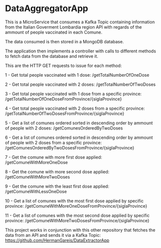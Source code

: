 # DataAggregatorApp

This is a MicroService that consumes a Kafka Topic containing information from the Italian Goverment Lombardia region API with regards of the ammount of people vaccinated in each Comune.

The data consumed is then stored in a MongoDB database.

The application then implements a controller with calls to different methods to fetch data from the database and retrieve it.

This are the HTTP GET requests to issue for each method:

1 - Get total people vaccinated with 1 dose: /getTotalNumberOfOneDose

2 - Get total people vaccinated with 2 doses: /getTotalNumberOfTwoDoses

3 - Get total people vaccinated with 1 dose from a specific province: /getTotalNumberOfOneDoseFromProvince/{siglaProvince}

4 - Get total people vaccinated with 2 doses from a specific province: /getTotalNumberOfTwoDosesFromProvince/{siglaProvince}

5 - Get a list of comunes ordered sorted in descending order by ammount of people with 2 doses: /getComunesOrderedByTwoDoses

6 - Get a list of comunes ordered sorted in descending order by ammount of people with 2 doses from a specific province: /getComunesOrderedByTwoDosesFromProvince/{siglaProvince}

7 - Get the comune with more first dose applied: /getComuneWithMoreOneDose

8 - Get the comune with more second dose applied: /getComuneWithMoreTwoDoses

9 - Get the comune with the least first dose applied: /getComuneWithLessOneDose

10 - Get a list of comunes with the most first dose applied by specific province: /getComuneWithMoreOneDoseFromProvince/{siglaProvince}

11 - Get a list of comunes with the most second dose applied by specific province: /getComuneWithMoreTwoDosesFromProvince/{siglaProvince}


This project works in conjunction with this other repository that fetches the data from an API and sends it via a Kafka Topic: https://github.com/HermanGareis/DataExtractorApp
